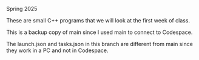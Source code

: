Spring 2025

These are small C++ programs that we will look at the first week of class.

This is a backup copy of main since I used main to connect to Codespace.

The launch.json and tasks.json in this branch are different from main since they work in a PC and not in Codespace.
